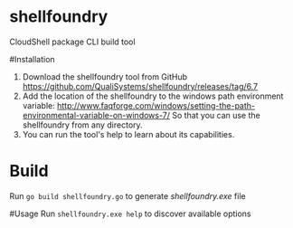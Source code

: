 # shellfoundry
CloudShell package CLI build tool

#Installation
1. Download the shellfoundry tool from GitHub https://github.com/QualiSystems/shellfoundry/releases/tag/6.7
2. Add the location of the shellfoundry to the windows path environment variable: http://www.faqforge.com/windows/setting-the-path-environmental-variable-on-windows-7/
So that you can use the shellfoundry from any directory. 
3. You can run the tool's help to learn about its capabilities.
# Build
Run `go build shellfoundry.go` to generate *shellfoundry.exe* file

#Usage
Run `shellfoundry.exe help` to discover available options
